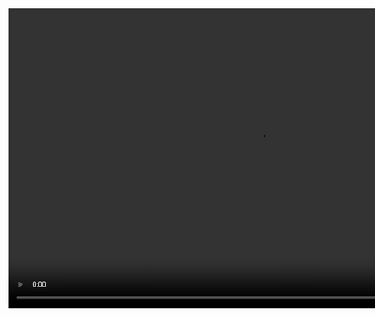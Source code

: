 <video width="1000" height="600" controls>
            <source src="covid19.mp4" type="video/mp4">
            <!-- <source src="mov_bbb.ogg" type="video/ogg">
            Your browser does not support HTML5 video. -->
</video>
